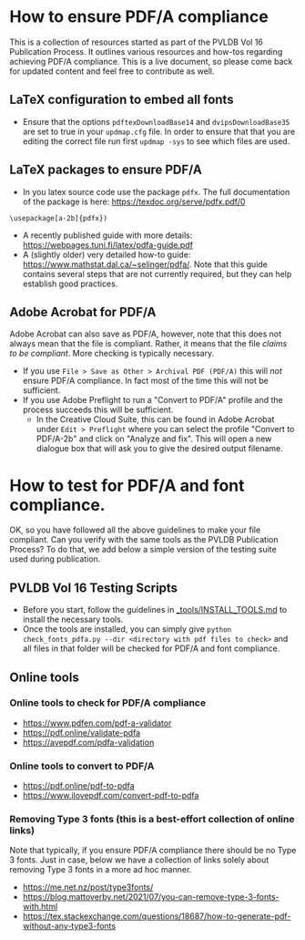 # How to ensure PDF/A compliance

This is a collection of resources started as part of the PVLDB Vol 16 Publication Process. It outlines various resources and how-tos regarding achieving PDF/A compliance. This is a live document, so please come back for updated content and feel free to contribute as well.

## LaTeX configuration to embed all fonts
+ Ensure that the options `pdftexDownloadBase14` and `dvipsDownloadBase35` are set to true in your `updmap.cfg` file. In order to ensure that that you are editing the correct file run first `updmap -sys` to see which files are used. 

## LaTeX packages to ensure PDF/A 
+  In you latex source code use the package `pdfx`. The full documentation of the package is here: https://texdoc.org/serve/pdfx.pdf/0  
```
\usepackage[a-2b]{pdfx})
```` 
+ A recently published guide with more details: https://webpages.tuni.fi/latex/pdfa-guide.pdf 
+ A (slightly older) very detailed how-to guide: https://www.mathstat.dal.ca/~selinger/pdfa/. Note that this guide contains several steps that are not currently required, but they can help establish good practices.

## Adobe Acrobat for PDF/A

Adobe Acrobat can also save as PDF/A, however, note that this does not always mean that the file is compliant. Rather, it means that the file _claims to be compliant_. More checking is typically necessary. 
+ If you use `File > Save as Other > Archival PDF (PDF/A)` this will *not* ensure PDF/A compliance. In fact most of the time this will not be sufficient.
+ If you use Adobe Preflight to run a "Convert to PDF/A" profile and the process succeeds this will be sufficient. 
  + In the Creative Cloud Suite, this can be found in Adobe Acrobat under `Edit > Preflight` where you can select the profile "Convert to PDF/A-2b" and click on "Analyze and fix". This will open a new dialogue box that will ask you to give the desired output filename.


# How to test for PDF/A and font compliance.

OK, so you have followed all the above guidelines to make your file compliant. Can you verify with the same tools as the PVLDB Publication Process? To do that, we add below a simple version of the testing suite used during publication.

## PVLDB Vol 16 Testing Scripts
+ Before you start, follow the guidelines in [_tools/INSTALL_TOOLS.md](_tools/INSTALL_TOOLS.md) to install the necessary tools.
+ Once the tools are installed, you can simply give `python check_fonts_pdfa.py --dir <directory with pdf files to check>` and all files in that folder will be checked for PDF/A and font compliance.

## Online tools

### Online tools to check for PDF/A compliance
+ https://www.pdfen.com/pdf-a-validator
+ https://pdf.online/validate-pdfa
+ https://avepdf.com/pdfa-validation

### Online tools to convert to PDF/A 
+ https://pdf.online/pdf-to-pdfa
+ https://www.ilovepdf.com/convert-pdf-to-pdfa

### Removing Type 3 fonts (this is a best-effort collection of online links)
Note that typically, if you ensure PDF/A compliance there should be no Type 3 fonts. Just in case, below we have a collection of links solely about removing Type 3 fonts in a more ad hoc manner.
+ https://me.net.nz/post/type3fonts/
+ https://blog.mattoverby.net/2021/07/you-can-remove-type-3-fonts-with.html
+ https://tex.stackexchange.com/questions/18687/how-to-generate-pdf-without-any-type3-fonts
